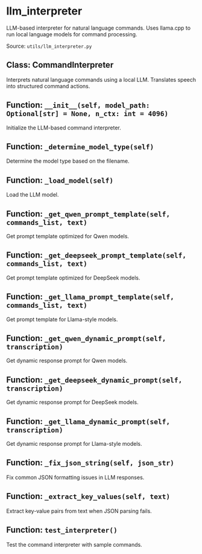 # llm_interpreter

LLM-based interpreter for natural language commands.
Uses llama.cpp to run local language models for command processing.

Source: `utils/llm_interpreter.py`

## Class: CommandInterpreter

Interprets natural language commands using a local LLM.
    Translates speech into structured command actions.

## Function: `__init__(self, model_path: Optional[str] = None, n_ctx: int = 4096)`

Initialize the LLM-based command interpreter.

## Function: `_determine_model_type(self)`

Determine the model type based on the filename.

## Function: `_load_model(self)`

Load the LLM model.

## Function: `_get_qwen_prompt_template(self, commands_list, text)`

Get prompt template optimized for Qwen models.

## Function: `_get_deepseek_prompt_template(self, commands_list, text)`

Get prompt template optimized for DeepSeek models.

## Function: `_get_llama_prompt_template(self, commands_list, text)`

Get prompt template for Llama-style models.

## Function: `_get_qwen_dynamic_prompt(self, transcription)`

Get dynamic response prompt for Qwen models.

## Function: `_get_deepseek_dynamic_prompt(self, transcription)`

Get dynamic response prompt for DeepSeek models.

## Function: `_get_llama_dynamic_prompt(self, transcription)`

Get dynamic response prompt for Llama-style models.

## Function: `_fix_json_string(self, json_str)`

Fix common JSON formatting issues in LLM responses.

## Function: `_extract_key_values(self, text)`

Extract key-value pairs from text when JSON parsing fails.

## Function: `test_interpreter()`

Test the command interpreter with sample commands.

